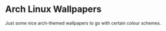 Arch Linux Wallpapers
=====================

Just some nice arch-themed wallpapers to go with certain colour schemes.
